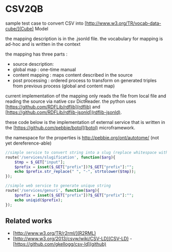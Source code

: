 # CSV2QB

sample test case to convert CSV into [http://www.w3.org/TR/vocab-data-cube/](Cube) Model

the mapping description is in the .jsonld file. the vocabulary for mapping is ad-hoc and is written in the context

the mapping has three parts : 
- source description: 
- global map : one-time manual
- content mapping : maps content described in the source
- post processing : ordered process to transform on generated triples from previous process (global and content map)

current implementation of the mapping only reads the file from local file and reading the source via native csv DictReader.
the python uses [https://github.com/RDFLib/rdflib](rdflib) and [https://github.com/RDFLib/rdflib-jsonld](rdflib-jsonld).

these code below is the implementation of external service that is written in the [https://github.com/pebbie/botol](botol) microframework. 

the namespace for the properties is http://pebbie.org/ont/autotome/ (not yet dereference-able)

```php
//simple service to convert string into a slug (replace whitespace with dash and transform to lowercase)
route('/services/slugification', function($arg){
    $tmp = $_GET["input"];
    $prefix = isset($_GET["prefix"])?$_GET["prefix"]:"";
    echo $prefix.str_replace(" ", "-", strtolower($tmp));
});

//simple web service to generate unique string
route('/services/genuri', function($arg){
    $prefix = isset($_GET["prefix"])?$_GET["prefix"]:"";
    echo uniqid($prefix);
});
```

## Related works
- [http://www.w3.org/TR/r2rml/](R2RML)
- [http://www.w3.org/2013/csvw/wiki/CSV-LD](CSV-LD) - [https://github.com/gkellogg/csv-ld](github)